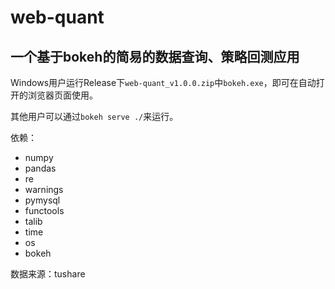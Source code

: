 # web-quant
## 一个基于bokeh的简易的数据查询、策略回测应用

Windows用户运行Release下`web-quant_v1.0.0.zip`中`bokeh.exe`，即可在自动打开的浏览器页面使用。

其他用户可以通过`bokeh serve ./`来运行。

依赖：
- numpy
- pandas
- re
- warnings
- pymysql
- functools
- talib
- time
- os
- bokeh

数据来源：tushare

